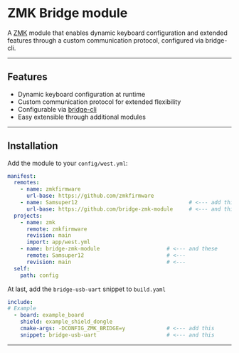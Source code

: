 # ZMK Bridge module

A [ZMK](https://zmk.dev) module that enables dynamic keyboard configuration and extended features through a custom communication protocol, configured via bridge-cli.

---

## Features
- Dynamic keyboard configuration at runtime
- Custom communication protocol for extended flexibility
- Configurable via [bridge-cli](https://github.com/Samsuper12/zmk-bridge-cli)
- Easy extensible through additional modules
---

## Installation

Add the module to your `config/west.yml`:
```yaml
manifest:
  remotes:
    - name: zmkfirmware
      url-base: https://github.com/zmkfirmware
    - name: Samsuper12                                   # <--- add this
      url-base: https://github.com/bridge-zmk-module     # <--- and this
  projects:
    - name: zmk
      remote: zmkfirmware
      revision: main
      import: app/west.yml
    - name: bridge-zmk-module                     # <--- and these
      remote: Samsuper12                          # <---
      revision: main                              # <---
  self:
    path: config
```
At last, add the `bridge-usb-uart` snippet to `build.yaml`
```yaml
include:
# Example
  - board: example_board
    shield: example_shield_dongle
    cmake-args: -DCONFIG_ZMK_BRIDGE=y             # <--- add this
    snippet: bridge-usb-uart                      # <--- and this
```

---
